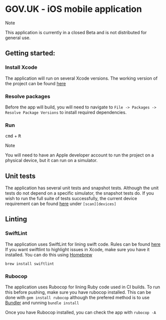 # GOV.UK - iOS mobile application

>[!Note]
>This application is currently in a closed Beta and is not distributed for general use. 


## Getting started:

### Install Xcode
The application will run on several Xcode versions. The working version of the project can be found [here](.xcode-version)

### Resolve packages
Before the app will build, you will need to navigate to `File -> Packages -> Resolve Package Versions` to install required dependencies.

### Run
<kbd>cmd</kbd> + <kbd>R</kbd> <be>

>[!Note]
>You will need to have an Apple developer account to run the project on a physical device, but it can run on a simulator.

## Unit tests
The application has several unit tests and snapshot tests. Although the unit tests do not depend on a specific simulator, the snapshot tests do.
If you wish to run the full suite of tests successfully, the current device requirement can be found [here](/Fastlane/.build.yml) under `[scan][devices]`


## Linting

### SwiftLint

The application uses SwiftLint for lining swift code. Rules can be found [here](.swiftlint.yml)
If you want swiftlint to highlight issues in Xcode, make sure you have it installed. You can do this using [Homebrew](https://brew.sh/)

`brew install swiftlint`

### Rubocop

The application uses Rubocop for lining Ruby code used in CI builds.
To run this before pushing, make sure you have rubocop installed. This can be done with `gem install rubocop` although the prefered method is to use [Bundler](https://bundler.io/) and running `bundle install`

Once you have Rubocop installed, you can check the app with `rubocop -A`
